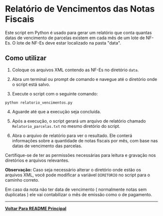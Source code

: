 # Relatório de Vencimentos das Notas Fiscais

Este script em Python é usado para gerar um relatório que conta quantas datas de vencimento de parcelas existem em cada mês de um lote de NF-Es. O lote de NF-Es deve estar localizado na pasta "data".


## Como utilizar

1. Coloque os arquivos XML contendo as NF-Es no diretório `data`.

2. Abra um terminal ou prompt de comando e navegue até o diretório onde o script está salvo.

3. Execute o script com o seguinte comando:
```
python relatorio_vencimentos.py
```

4. Aguarde até que a execução seja concluída.

5. Após a execução, o script gerará um arquivo de relatório chamado `Relatorio_parcelas.txt` no mesmo diretório do script.

6. Abra o arquivo de relatório para ver o resultado. Ele conterá informações sobre a quantidade de notas fiscais por mês, com base nas datas de vencimento das parcelas.

Certifique-se de ter as permissões necessárias para leitura e gravação nos diretórios e arquivos relevantes.

**Observação:** Caso seja necessário alterar o diretório onde estão os arquivos XML, você pode modificar a variável `DIRETORIO` no script para o caminho correto.

Em caso da nota não ter data de vencimento ( normalmente notas sem duplicatas )  ele vai contabilizar o mês de emissão como o de pagamento.

---
[**Voltar Para README Principal**](../../README.md)
